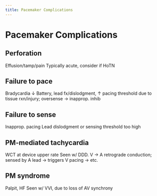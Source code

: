 ```yaml
---
title: Pacemaker Complications
---
```

# Pacemaker Complications

## Perforation
Effusion/tamp/pain
Typically acute, consider if HoTN
## Failure to pace
Bradycardia
↓ Battery, lead fx/dislodgment, ↑ pacing threshold due to tissue rxn/injury; oversense → inapprop. inhib
## Failure to sense
Inapprop. pacing
Lead dislodgment or sensing threshold too high
## PM-mediated tachycardia
WCT at device upper rate
Seen w/ DDD. V → A retrograde conduction; sensed by A lead → triggers V pacing → etc.
## PM syndrome
Palpit, HF
Seen w/ VVI, due to loss of AV synchrony
